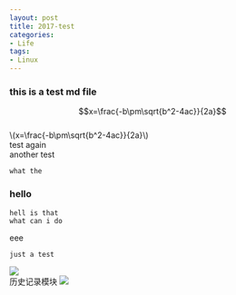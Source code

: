 ```yaml
---
layout: post  
title: 2017-test  
categories: 
- Life
tags:
- Linux
---
```


### this is a test md file
$$x=\frac{-b\pm\sqrt{b^2-4ac}}{2a}$$   
\\(x=\frac{-b\pm\sqrt{b^2-4ac}}{2a}\\)   
test again  
another test  
```  
what the 
```
### hello
```
hell is that
what can i do
```
eee  
```
just a test
```

![](http://ww4.sinaimg.cn/mw690/bf0e799bjw1fbg57jd3k7j20d40e40u3.jpg)  
历史记录模块
![](http://ww3.sinaimg.cn/mw690/bf0e799bjw1fbg5kes584j20lb0g5aec.jpg)
